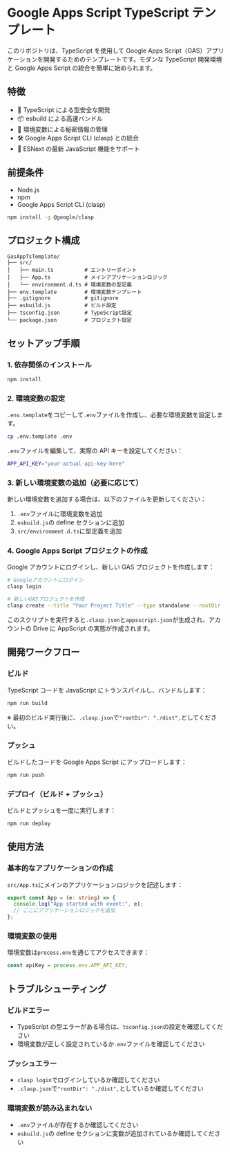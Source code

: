# Google Apps Script TypeScript テンプレート

このリポジトリは、TypeScript を使用して Google Apps Script（GAS）アプリケーションを開発するためのテンプレートです。モダンな TypeScript 開発環境と Google Apps Script の統合を簡単に始められます。

## 特徴

- 🚀 TypeScript による型安全な開発
- 📦 esbuild による高速バンドル
- 🔐 環境変数による秘密情報の管理
- 🛠️ Google Apps Script CLI (clasp) との統合
- 📝 ESNext の最新 JavaScript 機能をサポート

## 前提条件

- Node.js
- npm
- Google Apps Script CLI (clasp)

```bash
npm install -g @google/clasp
```

## プロジェクト構成

```
GasAppTsTemplate/
├── src/
│   ├── main.ts          # エントリーポイント
│   ├── App.ts           # メインアプリケーションロジック
│   └── environment.d.ts # 環境変数の型定義
├── env.template         # 環境変数テンプレート
├── .gitignore           # gitignore
├── esbuild.js           # ビルド設定
├── tsconfig.json        # TypeScript設定
└── package.json         # プロジェクト設定
```

## セットアップ手順

### 1. 依存関係のインストール

```bash
npm install
```

### 2. 環境変数の設定

`.env.template`をコピーして`.env`ファイルを作成し、必要な環境変数を設定します。

```bash
cp .env.template .env
```

`.env`ファイルを編集して、実際の API キーを設定してください：

```bash
APP_API_KEY="your-actual-api-key-here"
```

### 3. 新しい環境変数の追加（必要に応じて）

新しい環境変数を追加する場合は、以下のファイルを更新してください：

1. `.env`ファイルに環境変数を追加
2. `esbuild.js`の define セクションに追加
3. `src/environment.d.ts`に型定義を追加

### 4. Google Apps Script プロジェクトの作成

Google アカウントにログインし、新しい GAS プロジェクトを作成します：

```bash
# Googleアカウントにログイン
clasp login

# 新しいGASプロジェクトを作成
clasp create --title "Your Project Title" --type standalone --rootDir ./
```

このスクリプトを実行すると`.clasp.json`と`appsscript.json`が生成され、アカウントの Drive に AppScript の実態が作成されます。

## 開発ワークフロー

### ビルド

TypeScript コードを JavaScript にトランスパイルし、バンドルします：

```bash
npm run build
```

※ 最初のビルド実行後に、`.clasp.json`で`"rootDir": "./dist",`としてください。

### プッシュ

ビルドしたコードを Google Apps Script にアップロードします：

```bash
npm run push
```

### デプロイ（ビルド + プッシュ）

ビルドとプッシュを一度に実行します：

```bash
npm run deploy
```

## 使用方法

### 基本的なアプリケーションの作成

`src/App.ts`にメインのアプリケーションロジックを記述します：

```typescript
export const App = (e: string) => {
  console.log("App started with event:", e);
  // ここにアプリケーションロジックを追加
};
```

### 環境変数の使用

環境変数は`process.env`を通じてアクセスできます：

```typescript
const apiKey = process.env.APP_API_KEY;
```

## トラブルシューティング

### ビルドエラー

- TypeScript の型エラーがある場合は、`tsconfig.json`の設定を確認してください
- 環境変数が正しく設定されているか`.env`ファイルを確認してください

### プッシュエラー

- `clasp login`でログインしているか確認してください
- `.clasp.json`で`"rootDir": "./dist",`としているか確認してください

### 環境変数が読み込まれない

- `.env`ファイルが存在するか確認してください
- `esbuild.js`の define セクションに変数が追加されているか確認してください
